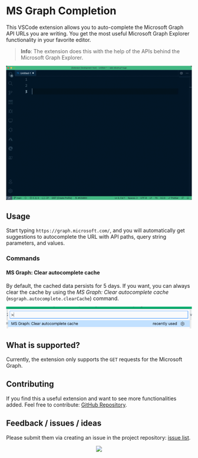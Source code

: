 # MS Graph Completion

This VSCode extension allows you to auto-complete the Microsoft Graph API URLs you are writing. You get the most useful Microsoft Graph Explorer functionality in your favorite editor.

> **Info**: The extension does this with the help of the APIs behind the Microsoft Graph Explorer.

![](./assets/how-it-works.gif)

## Usage

Start typing `https://graph.microsoft.com/`, and you will automatically get suggestions to autocomplete the URL with API paths, query string parameters, and values.

### Commands

#### MS Graph: Clear autocomplete cache

By default, the cached data persists for 5 days. If you want, you can always clear the cache by using the *MS Graph: Clear autocomplete cache* (`msgraph.autocomplete.clearCache`) command.

![](./assets/clear-cache.png)

## What is supported?

Currently, the extension only supports the `GET` requests for the Microsoft Graph.

## Contributing

If you find this a useful extension and want to see more functionalities added. Feel free to contribute: [GitHub Repository](https://github.com/estruyf/vscode-msgraph-autocomplete).

## Feedback / issues / ideas

Please submit them via creating an issue in the project repository: [issue list](https://github.com/estruyf/vscode-msgraph-autocomplete/issues).

<p align="center">
  <a href="#">
      <img src="http://estruyf-github.azurewebsites.net/api/VisitorHit?user=estruyf&repo=vscode-msgraph-autocomplete&countColor=%23161938" />
   </a>
</p>